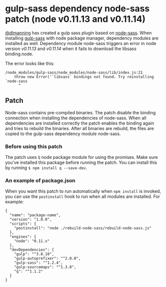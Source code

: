 # gulp-sass dependency node-sass patch (node v0.11.13 and v0.11.14)

[@dlmanning](https://github.com/dlmanning/) has created a gulp sass plugin based on [node-sass](https://github.com/sass/node-sass#workaround-for-node-v01113-v01114). 
When installing [gulp-sass](https://github.com/dlmanning/gulp-sass) with node package manager, dependency modules are installed as well. Dependency module node-sass triggers an error in node version *v0.11.13* and *v0.11.14* when it fails to download the libsass binding.node. 

The error looks like this:

	/node_modules/gulp-sass/node_modules/node-sass/lib/index.js:21  
	    throw new Error('`libsass` bindings not found. Try reinstalling `node-sass   
          ^

## Patch

Node-sass contains pre-compiled binaries. The patch disable the binding connection when installing the dependencies of node-sass. When all dependencies are installed correctly the patch enables the binding again and tries to rebuild the binaries. After all binaries are rebuild, the files are copied to the gulp-sass dependency module node-sass.


### Before using this patch

The patch uses `Q` node package module for using the promises. Make sure you've installed this package before running the patch. You can install this by running `$ npm install q --save-dev`. 

### An example of package.json

When you want this patch to run automatically when `npm install` is invoked, you can use the `postinstall` hook to run when all modules are installed. For example:

	{  
	  "name": "package-name",  
	  "version": "1.0.0",  
	  "scripts": {  
	    "postinstall": "node ./rebuild-node-sass/rebuild-node-sass.js"  
	  },  
	  "engines": {  
	    "node": "0.11.x"  
	  },  
	  "devDependencies": {  
	    "gulp": "^3.8.10",  
	    "gulp-autoprefixer": "^2.0.0",   
	    "gulp-sass": "^1.2.4",  
	    "gulp-sourcemaps": "^1.3.0",  
	    "q": "^1.1.2"  
	  }
	}

